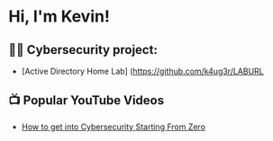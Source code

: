<h1>Hi, I'm Kevin! <br/>

<h2>👨‍💻 Cybersecurity project:</h2>

- [Active Directory Home Lab] (https://github.com/k4ug3r/LABURL


<h2>📺 Popular YouTube Videos</h2>

- [How to get into Cybersecurity Starting From Zero](https://www.youtube.com/watch?v=a83ASGn_V_s)
